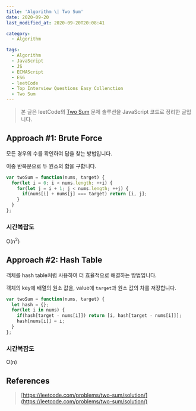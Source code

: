```yaml
---
title: 'Algorithm \| Two Sum'
date: 2020-09-20
last_modified_at: 2020-09-20T20:08:41

category:
  - Algorithm

tags:
  - Algorithm
  - JavaScript
  - JS
  - ECMAScript
  - ES6
  - leetCode
  - Top Interview Questions Easy Collenction
  - Two Sum
---
```


> 본 글은 leetCode의 [Two Sum](https://leetcode.com/problems/two-sum/) 문제 솔루션을 JavaScript 코드로 정리한 글입니다.


## Approach #1: Brute Force
모든 경우의 수를 확인하여 답을 찾는 방법입니다.

이중 반복문으로 두 원소의 합을 구합니다.

```js
var twoSum = function(nums, target) {
  for(let i = 0; i < nums.length; ++i) {
    for(let j = i + 1; j < nums.length; ++j) {
      if(nums[i] + nums[j] === target) return [i, j];
    }
  }
};
```

### 시간복잡도
O(n<sup>2</sup>)



## Approach #2: Hash Table
객체를 hash table처럼 사용하여 더 효율적으로 해결하는 방법입니다.

객체의 key에 배열의 원소 값을, value에 `target`과 원소 값의 차를 저장합니다.

```js
var twoSum = function(nums, target) {
  let hash = {};
  for(let i in nums) {
    if(hash[target - nums[i]]) return [i, hash[target - nums[i]]];
    hash[nums[i]] = i;
  }
};
```

### 시간복잡도
O(n)



## References
> [https://leetcode.com/problems/two-sum/solution/](https://leetcode.com/problems/two-sum/solution/)